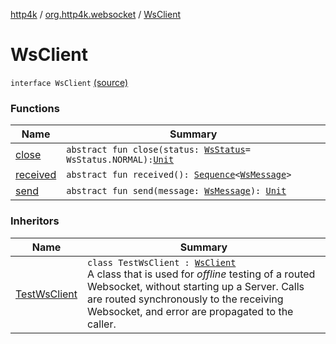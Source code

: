 [http4k](../../index.md) / [org.http4k.websocket](../index.md) / [WsClient](./index.md)

# WsClient

`interface WsClient` [(source)](https://github.com/http4k/http4k/blob/master/http4k-core/src/main/kotlin/org/http4k/websocket/WsClient.kt#L3)

### Functions

| Name | Summary |
|---|---|
| [close](close.md) | `abstract fun close(status: `[`WsStatus`](../-ws-status/index.md)` = WsStatus.NORMAL): `[`Unit`](https://kotlinlang.org/api/latest/jvm/stdlib/kotlin/-unit/index.html) |
| [received](received.md) | `abstract fun received(): `[`Sequence`](https://kotlinlang.org/api/latest/jvm/stdlib/kotlin.sequences/-sequence/index.html)`<`[`WsMessage`](../-ws-message/index.md)`>` |
| [send](send.md) | `abstract fun send(message: `[`WsMessage`](../-ws-message/index.md)`): `[`Unit`](https://kotlinlang.org/api/latest/jvm/stdlib/kotlin/-unit/index.html) |

### Inheritors

| Name | Summary |
|---|---|
| [TestWsClient](../../org.http4k.testing/-test-ws-client/index.md) | `class TestWsClient : `[`WsClient`](./index.md)<br>A class that is used for *offline* testing of a routed Websocket, without starting up a Server. Calls are routed synchronously to the receiving Websocket, and error are propagated to the caller. |
